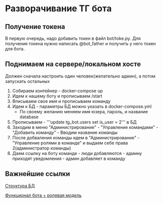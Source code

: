 # Разворачивание ТГ бота

## Получение токена

В первую очередь, надо добавить токен в файл bot/toke.py.
Для получения токена нужно написать @bot_father и получить у него токен для бота.

## Поднимаем на сервере/локальном хосте

Должен сначала настроить один человек(желательно админ), а потом запускать остальных

1) Собираем контейнер - docker-compose up
2) Идем к нашему боту и прописываем /start
3) Вписываем свое имя и прописываем команду
4) Идем к БД - параметры БД можно указать в docker-compose.yml
    - По своему желанию меняем имя юзера, пароль, и название database
5) Прописываем - '''update tg_bot.users set is_user = 2''' в БД
6) Заходим в меню "Администрирование" - "Управление командами" - "Добавить команду" - Вводим название команды
7) После добваления команды идем в "Администрирование" - "Управление ролями в команде" и выдаем себе права 2(администратор команды)
8) Даем ссылку на боту команде - люди добавляются - админу приходят уведомления - админ добавляет в команду

## Важнейшие ссылки

[Структура БД](https://wiki.glowbyteconsulting.com/pages/viewpage.action?pageId=253495698 "Структура БД")

[Функционал бота + ролевая модель](https://wiki.glowbyteconsulting.com/pages/viewpage.action?pageId=253495696 "Функционал бота + ролевая модель")
